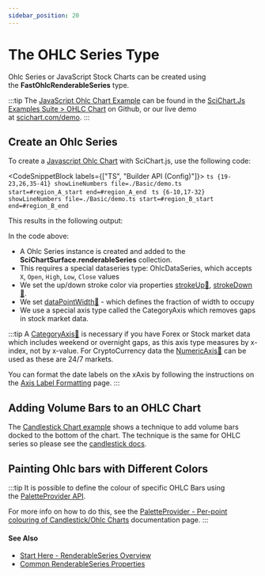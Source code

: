 ```yaml
---
sidebar_position: 20
---
```


# The OHLC Series Type

Ohlc Series or JavaScript Stock Charts can be created using the **FastOhlcRenderableSeries** type.

:::tip
The [JavaScript Ohlc Chart Example](https://scichart.com/demo/javascript/candlestick-chart) can be found in the [SciChart.Js Examples Suite > OHLC Chart](https://github.com/ABTSoftware/SciChart.JS.Examples/tree/master/Examples/src/components/Examples/Charts2D/BasicChartTypes/OhlcChart) on Github, or our live demo at [scichart.com/demo](https://scichart.com/demo/javascript/ohlc-chart).
:::

<ChartFromSciChartDemo
    src="https://www.scichart.com/demo/iframe/candlestick-chart"
    title="JavaScript Candlestick Chart example"
    description=", which allows switching between candle & OHLC"
/>

## Create an Ohlc Series

To create a [Javascript Ohlc Chart](https://scichart.com/demo/javascript-ohlc-chart) with SciChart.js, use the following code:

<CodeSnippetBlock labels={["TS", "Builder API (Config)"]}>
    ```ts {19-23,26,35-41} showLineNumbers file=./Basic/demo.ts start=#region_A_start end=#region_A_end
    ```
    ```ts {6-10,17-32} showLineNumbers file=./Basic/demo.ts start=#region_B_start end=#region_B_end
    ```
</CodeSnippetBlock>

This results in the following output:

<LiveDocSnippet name="./Basic/demo" />

In the code above:

*   A Ohlc Series instance is created and added to the **SciChartSurface.renderableSeries** collection.
*   This requires a special dataseries type: OhlcDataSeries, which accepts `X`, `Open`, `High`, `Low`, `Close` values
*   We set the up/down stroke color via properties [strokeUp:blue_book:](https://www.scichart.com/documentation/js/current/typedoc/classes/fastohlcrenderableseries.html#strokeup), [strokeDown:blue_book:](https://www.scichart.com/documentation/js/current/typedoc/classes/fastohlcrenderableseries.html#strokedown).
*   We set [dataPointWidth:blue_book:](https://www.scichart.com/documentation/js/current/typedoc/classes/fastohlcrenderableseries.html#datapointwidth) - which defines the fraction of width to occupy
*   We use a special axis type called the CategoryAxis which removes gaps in stock market data.

:::tip
A [CategoryAxis:blue_book:](https://www.scichart.com/documentation/js/current/typedoc/classes/categoryaxis.html) is necessary if you have Forex or Stock market data which includes weekend or overnight gaps, as this axis type measures by x-index, not by x-value. For CryptoCurrency data the [NumericAxis:blue_book:](https://www.scichart.com/documentation/js/current/typedoc/classes/numericaxis.html) can be used as these are 24/7 markets.

You can format the date labels on the xAxis by following the instructions on the [Axis Label Formatting](/2d-charts/axis-api/axis-labels/numeric-formats) page.
:::

## Adding Volume Bars to an OHLC Chart

The [Candlestick Chart example](https://www.scichart.com/demo/react/candlestick-chart) shows a technique to add volume bars docked to the bottom of the chart. The technique is the same for OHLC series so please see the [candlestick docs](/2d-charts/chart-types/fast-candlestick-renderable-series).

## Painting Ohlc bars with Different Colors

:::tip
It is possible to define the colour of specific OHLC Bars using the [PaletteProvider API](/2d-charts/chart-types/palette-provider-api/palette-provider-api-overview).

For more info on how to do this, see the [PaletteProvider - Per-point colouring of Candlestick/Ohlc Charts](/2d-charts/chart-types/palette-provider-api/fast-candlestick-ohlc-renderable-series) documentation page.
:::

#### See Also

* [Start Here - RenderableSeries Overview](/2d-charts/chart-types/renderable-series-api-overview)
* [Common RenderableSeries Properties](/2d-charts/chart-types/common-series-apis/drawing-point-markers)
